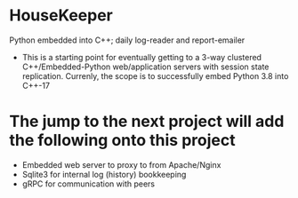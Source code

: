 # HouseKeeper
Python embedded into C++; daily log-reader and report-emailer

- This is a starting point for eventually getting to a 3-way clustered C++/Embedded-Python 
web/application servers with session state replication.  Currenly, the scope is to 
successfully embed Python 3.8 into C++-17

# The jump to the next project will add the following onto this project

- Embedded web server to proxy to from Apache/Nginx
- Sqlite3 for internal log (history) bookkeeping
- gRPC for communication with peers


